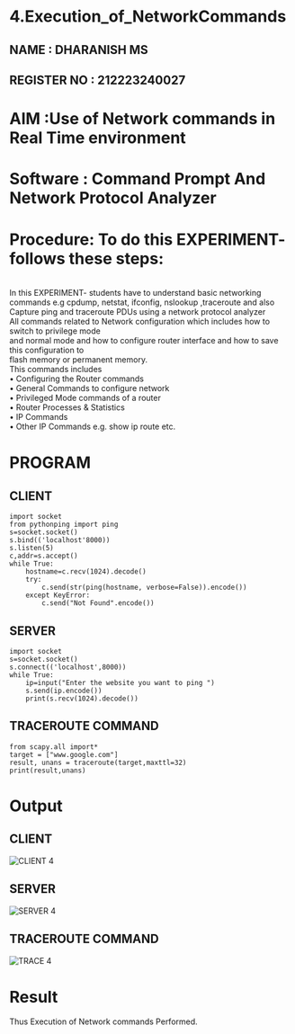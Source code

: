 # 4.Execution_of_NetworkCommands
## NAME : DHARANISH MS
## REGISTER NO : 212223240027

# AIM :Use of Network commands in Real Time environment
# Software : Command Prompt And Network Protocol Analyzer
# Procedure: To do this EXPERIMENT- follows these steps:
<BR>
In this EXPERIMENT- students have to understand basic networking commands e.g cpdump, netstat, ifconfig, nslookup ,traceroute and also Capture ping and traceroute PDUs using a network protocol analyzer 
<BR>
All commands related to Network configuration which includes how to switch to privilege mode
<BR>
and normal mode and how to configure router interface and how to save this configuration to
<BR>
flash memory or permanent memory.
<BR>
This commands includes
<BR>
• Configuring the Router commands
<BR>
• General Commands to configure network
<BR>
• Privileged Mode commands of a router 
<BR>
• Router Processes & Statistics
<BR>
• IP Commands
<BR>
• Other IP Commands e.g. show ip route etc.

# PROGRAM
## CLIENT
```
import socket 
from pythonping import ping 
s=socket.socket() 
s.bind(('localhost'8000)) 
s.listen(5) 
c,addr=s.accept() 
while True: 
    hostname=c.recv(1024).decode() 
    try: 
        c.send(str(ping(hostname, verbose=False)).encode()) 
    except KeyError: 
        c.send("Not Found".encode())
```
## SERVER
```
import socket 
s=socket.socket() 
s.connect(('localhost',8000)) 
while True: 
    ip=input("Enter the website you want to ping ") 
    s.send(ip.encode()) 
    print(s.recv(1024).decode())
```
## TRACEROUTE COMMAND
```
from scapy.all import*     
target = ["www.google.com"]     
result, unans = traceroute(target,maxttl=32) 
print(result,unans)
```
# Output
## CLIENT
![CLIENT 4](https://github.com/MSDharanish-23011819/4.Execution_of_NetworkCommends/assets/147139454/306ea4fc-d1fe-44a7-89cd-434ef18c6c6a)

## SERVER
![SERVER 4](https://github.com/MSDharanish-23011819/4.Execution_of_NetworkCommends/assets/147139454/dea572c4-6ca6-4717-bba3-4852257883dd)

## TRACEROUTE COMMAND
![TRACE 4](https://github.com/MSDharanish-23011819/4.Execution_of_NetworkCommends/assets/147139454/c2f3e985-7723-4eff-bf71-918c72e9a98f)

# Result
Thus Execution of Network commands Performed. 
